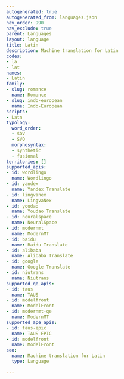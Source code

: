 ```yaml
---
autogenerated: true
autogenerated_from: languages.json
nav_order: 990
nav_exclude: true
parent: Languages
layout: language
title: Latin
description: Machine translation for Latin
codes:
- la
- lat
names:
- Latin
family:
- slug: romance
  name: Romance
- slug: indo-european
  name: Indo-European
scripts:
- Latn
typology:
  word_order:
  - SOV
  - SVO
  morphosyntax:
  - synthetic
  - fusional
territories: []
supported_apis:
- id: wordlingo
  name: Wordlingo
- id: yandex
  name: Yandex Translate
- id: lingvanex
  name: LingvaNex
- id: youdao
  name: Youdao Translate
- id: neuralspace
  name: NeuralSpace
- id: modernmt
  name: ModernMT
- id: baidu
  name: Baidu Translate
- id: alibaba
  name: Alibaba Translate
- id: google
  name: Google Translate
- id: niutrans
  name: Niutrans
supported_qe_apis:
- id: taus
  name: TAUS
- id: modelfront
  name: ModelFront
- id: modernmt-qe
  name: ModernMT
supported_ape_apis:
- id: taus-epic
  name: TAUS EPIC
- id: modelfront
  name: ModelFront
seo:
  name: Machine translation for Latin
  type: Language

---
```



